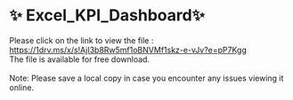 # ✨ Excel_KPI_Dashboard✨ 

Please click on the link to view the file :<br> 
 https://1drv.ms/x/s!AjI3b8Rw5mf1oBNVMf1skz-e-vJv?e=pP7Kgg <br> 
The file is available for free download.<br> 
<br> 
Note: Please save a local copy in case you encounter any issues viewing it online.


